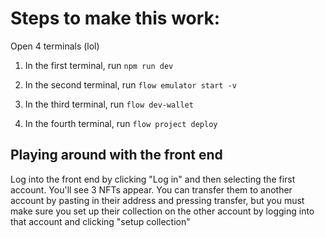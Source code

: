 # Steps to make this work:

Open 4 terminals (lol)

1. In the first terminal, run `npm run dev`

2. In the second terminal, run `flow emulator start -v`

3. In the third terminal, run `flow dev-wallet`

4. In the fourth terminal, run `flow project deploy`

## Playing around with the front end

Log into the front end by clicking "Log in" and then selecting the first account. You'll see 3 NFTs appear. You can transfer them to another account by pasting in their address and pressing transfer, but you must make sure you set up their collection on the other account by logging into that account and clicking "setup collection"